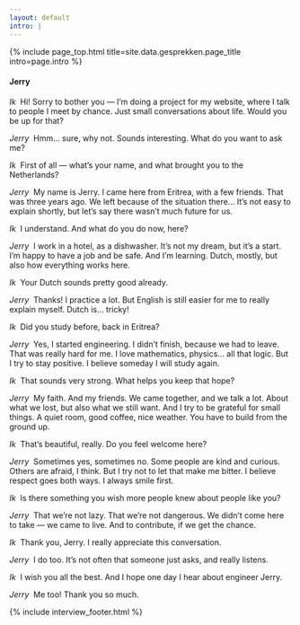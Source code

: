 ```yaml
---
layout: default
intro: |
---
```


{% include page_top.html 
   title=site.data.gesprekken.page_title 
   intro=page.intro 
%}

<div class="custom-section">

<h4>Jerry</h4>

<p><em>Ik</em>&nbsp; Hi! Sorry to bother you — I’m doing a project for my website, where I talk to people I meet by chance. Just small conversations about life. Would you be up for that?</p>

<p><em>Jerry</em>&nbsp; Hmm… sure, why not. Sounds interesting. What do you want to ask me?</p>

<p><em>Ik</em>&nbsp; First of all — what’s your name, and what brought you to the Netherlands?</p>

<p><em>Jerry</em>&nbsp; My name is Jerry. I came here from Eritrea, with a few friends. That was three years ago. We left because of the situation there… It’s not easy to explain shortly, but let’s say there wasn’t much future for us.</p>

<p><em>Ik</em>&nbsp; I understand. And what do you do now, here?</p>

<p><em>Jerry</em>&nbsp; I work in a hotel, as a dishwasher. It’s not my dream, but it’s a start. I’m happy to have a job and be safe. And I’m learning. Dutch, mostly, but also how everything works here.</p>

<p><em>Ik</em>&nbsp; Your Dutch sounds pretty good already.</p>

<p><em>Jerry</em>&nbsp; Thanks! I practice a lot. But English is still easier for me to really explain myself. Dutch is… tricky!</p>

<p><em>Ik</em>&nbsp; Did you study before, back in Eritrea?</p>

<p><em>Jerry</em>&nbsp; Yes, I started engineering. I didn’t finish, because we had to leave. That was really hard for me. I love mathematics, physics… all that logic. But I try to stay positive. I believe someday I will study again.</p>

<p><em>Ik</em>&nbsp; That sounds very strong. What helps you keep that hope?</p>

<p><em>Jerry</em>&nbsp; My faith. And my friends. We came together, and we talk a lot. About what we lost, but also what we still want. And I try to be grateful for small things. A quiet room, good coffee, nice weather. You have to build from the ground up.</p>

<p><em>Ik</em>&nbsp; That’s beautiful, really. Do you feel welcome here?</p>

<p><em>Jerry</em>&nbsp; Sometimes yes, sometimes no. Some people are kind and curious. Others are afraid, I think. But I try not to let that make me bitter. I believe respect goes both ways. I always smile first.</p>

<p><em>Ik</em>&nbsp; Is there something you wish more people knew about people like you?</p>

<p><em>Jerry</em>&nbsp; That we’re not lazy. That we’re not dangerous. We didn’t come here to take — we came to live. And to contribute, if we get the chance.</p>

<p><em>Ik</em>&nbsp; Thank you, Jerry. I really appreciate this conversation.</p>

<p><em>Jerry</em>&nbsp; I do too. It’s not often that someone just asks, and really listens.</p>

<p><em>Ik</em>&nbsp; I wish you all the best. And I hope one day I hear about engineer Jerry.</p>

<p><em>Jerry</em>&nbsp; Me too! Thank you so much.</p>

{% include interview_footer.html %}
  
</div>

